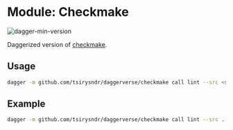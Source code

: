 # Module: Checkmake

![dagger-min-version](https://img.shields.io/badge/dagger%20version-v0.10.0-blue?color=3D66FF)

Daggerized version of [checkmake](https://github.com/mrtazz/checkmake).

## Usage

```sh
dagger -m github.com/tsirysndr/daggerverse/checkmake call lint --src <source>
```

## Example

```sh
dagger -m github.com/tsirysndr/daggerverse/checkmake call lint --src .
```

